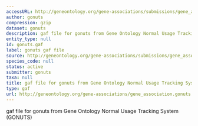 ```yaml
---
accessURL: http://geneontology.org/gene-associations/submissions/gene_association.gonuts.gz
author: gonuts
compression: gzip
dataset: gonuts
description: gaf file for gonuts from Gene Ontology Normal Usage Tracking System (GONUTS)
entity_type: null
id: gonuts.gaf
label: gonuts gaf file
source: http://geneontology.org/gene-associations/submissions/gene_association.gonuts.gz
species_code: null
status: active
submitter: gonuts
taxa: null
title: gaf file for gonuts from Gene Ontology Normal Usage Tracking System (GONUTS)
type: gaf
url: http://geneontology.org/gene-associations/gene_association.gonuts.gz
---
```


gaf file for gonuts from Gene Ontology Normal Usage Tracking System (GONUTS)